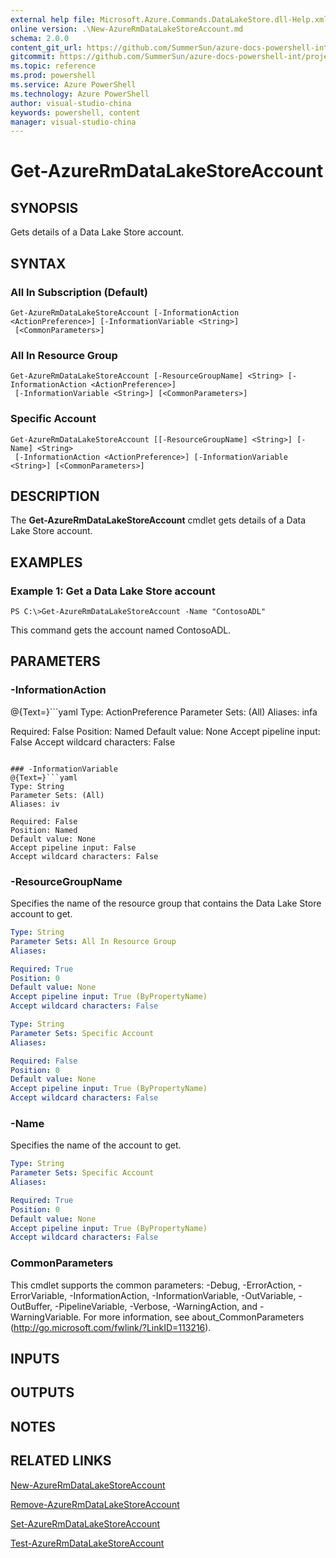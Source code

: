 ```yaml
---
external help file: Microsoft.Azure.Commands.DataLakeStore.dll-Help.xml
online version: .\New-AzureRmDataLakeStoreAccount.md
schema: 2.0.0
content_git_url: https://github.com/SummerSun/azure-docs-powershell-int/projects/azure-docs-powershell-int/azureps-cmdlets-docs/ResourceManager/AzureRM.DataLakeStore/v1.0/CmdletMDs/Get-AzureRmDataLakeStoreAccount.md
gitcommit: https://github.com/SummerSun/azure-docs-powershell-int/projects/azure-docs-powershell-int/azureps-cmdlets-docs/ResourceManager/AzureRM.DataLakeStore/v1.0/CmdletMDs/Get-AzureRmDataLakeStoreAccount.md
ms.topic: reference
ms.prod: powershell
ms.service: Azure PowerShell
ms.technology: Azure PowerShell
author: visual-studio-china
keywords: powershell, content
manager: visual-studio-china
---
```


# Get-AzureRmDataLakeStoreAccount

## SYNOPSIS
Gets details of a Data Lake Store account.

## SYNTAX

### All In Subscription (Default)
```
Get-AzureRmDataLakeStoreAccount [-InformationAction <ActionPreference>] [-InformationVariable <String>]
 [<CommonParameters>]
```

### All In Resource Group
```
Get-AzureRmDataLakeStoreAccount [-ResourceGroupName] <String> [-InformationAction <ActionPreference>]
 [-InformationVariable <String>] [<CommonParameters>]
```

### Specific Account
```
Get-AzureRmDataLakeStoreAccount [[-ResourceGroupName] <String>] [-Name] <String>
 [-InformationAction <ActionPreference>] [-InformationVariable <String>] [<CommonParameters>]
```

## DESCRIPTION
The **Get-AzureRmDataLakeStoreAccount** cmdlet gets details of a Data Lake Store account.

## EXAMPLES

### Example 1: Get a Data Lake Store account
```
PS C:\>Get-AzureRmDataLakeStoreAccount -Name "ContosoADL"
```

This command gets the account named ContosoADL.

## PARAMETERS

### -InformationAction
@{Text=}```yaml
Type: ActionPreference
Parameter Sets: (All)
Aliases: infa

Required: False
Position: Named
Default value: None
Accept pipeline input: False
Accept wildcard characters: False
```

### -InformationVariable
@{Text=}```yaml
Type: String
Parameter Sets: (All)
Aliases: iv

Required: False
Position: Named
Default value: None
Accept pipeline input: False
Accept wildcard characters: False
```

### -ResourceGroupName
Specifies the name of the resource group that contains the Data Lake Store account to get.

```yaml
Type: String
Parameter Sets: All In Resource Group
Aliases: 

Required: True
Position: 0
Default value: None
Accept pipeline input: True (ByPropertyName)
Accept wildcard characters: False
```

```yaml
Type: String
Parameter Sets: Specific Account
Aliases: 

Required: False
Position: 0
Default value: None
Accept pipeline input: True (ByPropertyName)
Accept wildcard characters: False
```

### -Name
Specifies the name of the account to get.

```yaml
Type: String
Parameter Sets: Specific Account
Aliases: 

Required: True
Position: 0
Default value: None
Accept pipeline input: True (ByPropertyName)
Accept wildcard characters: False
```

### CommonParameters
This cmdlet supports the common parameters: -Debug, -ErrorAction, -ErrorVariable, -InformationAction, -InformationVariable, -OutVariable, -OutBuffer, -PipelineVariable, -Verbose, -WarningAction, and -WarningVariable. For more information, see about_CommonParameters (http://go.microsoft.com/fwlink/?LinkID=113216).

## INPUTS

## OUTPUTS

## NOTES

## RELATED LINKS

[New-AzureRmDataLakeStoreAccount](.\New-AzureRmDataLakeStoreAccount.md)

[Remove-AzureRmDataLakeStoreAccount](.\Remove-AzureRmDataLakeStoreAccount.md)

[Set-AzureRmDataLakeStoreAccount](.\Set-AzureRmDataLakeStoreAccount.md)

[Test-AzureRmDataLakeStoreAccount](.\Test-AzureRmDataLakeStoreAccount.md)

